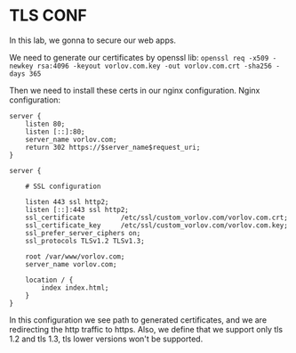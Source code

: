 # TLS CONF

In this lab, we gonna to secure our web apps. 

We need to generate our certificates by openssl lib:
`openssl req -x509 -newkey rsa:4096 -keyout vorlov.com.key -out vorlov.com.crt -sha256 -days 365`

Then we need to install these certs in our nginx configuration. Nginx configuration:
```
server {
    listen 80;
    listen [::]:80;
    server_name vorlov.com;
    return 302 https://$server_name$request_uri;
}

server {

    # SSL configuration

    listen 443 ssl http2;
    listen [::]:443 ssl http2;
    ssl_certificate         /etc/ssl/custom_vorlov.com/vorlov.com.crt;
    ssl_certificate_key     /etc/ssl/custom_vorlov.com/vorlov.com.key;
    ssl_prefer_server_ciphers on;
    ssl_protocols TLSv1.2 TLSv1.3;

    root /var/www/vorlov.com;
    server_name vorlov.com;

    location / {
        index index.html;
    }
}
```

In this configuration we see path to generated certificates, and we are redirecting the http traffic to https. 
Also, we define that we support only tls 1.2 and tls 1.3, tls lower versions won't be supported.